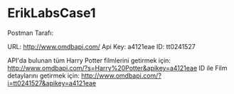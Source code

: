 # ErikLabsCase1

Postman Tarafı:

URL: http://www.omdbapi.com/
Api Key: a4121eae
ID: tt0241527

API'da bulunan tüm Harry Potter filmlerini getirmek için:       http://www.omdbapi.com/?s=Harry%20Potter&apikey=a4121eae
ID ile Film detaylarını getirmek için:                          http://www.omdbapi.com/?i=tt0241527&apikey=a4121eae
